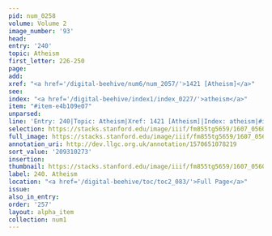 ```yaml
---
pid: num_0258
volume: Volume 2
image_number: '93'
head:
entry: '240'
topic: Atheism
first_letter: 226-250
page:
add:
xref: "<a href='/digital-beehive/num6/num_2057/'>1421 [Atheism]</a>"
see:
index: "<a href='/digital-beehive/index1/index_0227/'>atheism</a>"
item: "#item-e4b109e07"
unparsed:
line: 'Entry: 240|Topic: Atheism|Xref: 1421 [Atheism]|Index: atheism|#item-e4b109e07'
selection: https://stacks.stanford.edu/image/iiif/fm855tg5659/1607_0560/258,273,3117,890/full/0/default.jpg
full_image: https://stacks.stanford.edu/image/iiif/fm855tg5659/1607_0560/full/full/0/default.jpg
annotation_uri: http://dev.llgc.org.uk/annotation/1570651078219
sort_value: '209310273'
insertion:
thumbnail: https://stacks.stanford.edu/image/iiif/fm855tg5659/1607_0560/258,273,600,180/250,/0/default.jpg
label: 240. Atheism
location: "<a href='/digital-beehive/toc/toc2_083/'>Full Page</a>"
issue:
also_in_entry:
order: '257'
layout: alpha_item
collection: num1
---
```

